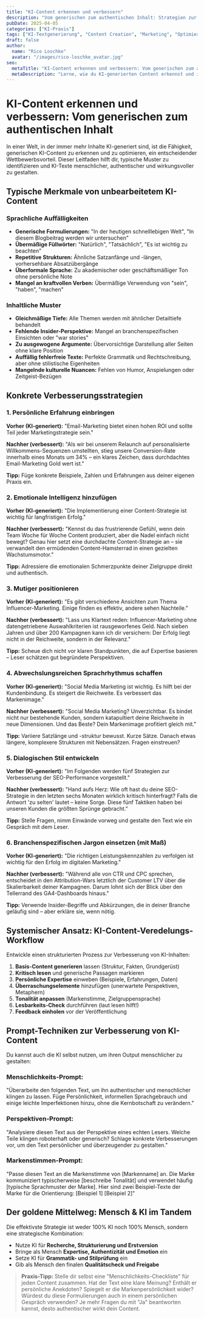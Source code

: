 ```yaml
---
title: "KI-Content erkennen und verbessern"
description: "Vom generischen zum authentischen Inhalt: Strategien zur Optimierung KI-generierter Texte"
pubDate: 2025-04-05
categories: ["KI-Praxis"]
tags: ["KI-Textgenerierung", "Content Creation", "Marketing", "Optimierung", "Authentizität"]
draft: false
author:
  name: "Rico Loschke"
  avatar: "/images/rico-loschke_avatar.jpg"
seo:
  metaTitle: "KI-Content erkennen und verbessern: Vom generischen zum authentischen Inhalt"
  metaDescription: "Lerne, wie du KI-generierten Content erkennst und in authentische, wirkungsvolle Inhalte verwandelst - Praktische Strategien für Marketer"
---
```


# KI-Content erkennen und verbessern: Vom generischen zum authentischen Inhalt

In einer Welt, in der immer mehr Inhalte KI-generiert sind, ist die Fähigkeit, generischen KI-Content zu erkennen und zu optimieren, ein entscheidender Wettbewerbsvorteil. Dieser Leitfaden hilft dir, typische Muster zu identifizieren und KI-Texte menschlicher, authentischer und wirkungsvoller zu gestalten.

## Typische Merkmale von unbearbeitetem KI-Content

### Sprachliche Auffälligkeiten

- **Generische Formulierungen:** "In der heutigen schnelllebigen Welt", "In diesem Blogbeitrag werden wir untersuchen"
- **Übermäßige Füllwörter:** "Natürlich", "Tatsächlich", "Es ist wichtig zu beachten"
- **Repetitive Strukturen:** Ähnliche Satzanfänge und -längen, vorhersehbare Absatzübergänge
- **Überformale Sprache:** Zu akademischer oder geschäftsmäßiger Ton ohne persönliche Note
- **Mangel an kraftvollen Verben:** Übermäßige Verwendung von "sein", "haben", "machen"

### Inhaltliche Muster

- **Gleichmäßige Tiefe:** Alle Themen werden mit ähnlicher Detailtiefe behandelt
- **Fehlende Insider-Perspektive:** Mangel an branchenspezifischen Einsichten oder "war stories"
- **Zu ausgewogene Argumente:** Übervorsichtige Darstellung aller Seiten ohne klare Position
- **Auffällig fehlerfreie Texte:** Perfekte Grammatik und Rechtschreibung, aber ohne stilistische Eigenheiten
- **Mangelnde kulturelle Nuancen:** Fehlen von Humor, Anspielungen oder Zeitgeist-Bezügen

## Konkrete Verbesserungsstrategien

### 1. Persönliche Erfahrung einbringen

**Vorher (KI-generiert):**
"Email-Marketing bietet einen hohen ROI und sollte Teil jeder Marketingstrategie sein."

**Nachher (verbessert):**
"Als wir bei unserem Relaunch auf personalisierte Willkommens-Sequenzen umstellten, stieg unsere Conversion-Rate innerhalb eines Monats um 34% – ein klares Zeichen, dass durchdachtes Email-Marketing Gold wert ist."

**Tipp:** Füge konkrete Beispiele, Zahlen und Erfahrungen aus deiner eigenen Praxis ein.

### 2. Emotionale Intelligenz hinzufügen

**Vorher (KI-generiert):**
"Die Implementierung einer Content-Strategie ist wichtig für langfristigen Erfolg."

**Nachher (verbessert):**
"Kennst du das frustrierende Gefühl, wenn dein Team Woche für Woche Content produziert, aber die Nadel einfach nicht bewegt? Genau hier setzt eine durchdachte Content-Strategie an – sie verwandelt den ermüdenden Content-Hamsterrad in einen gezielten Wachstumsmotor."

**Tipp:** Adressiere die emotionalen Schmerzpunkte deiner Zielgruppe direkt und authentisch.

### 3. Mutiger positionieren

**Vorher (KI-generiert):**
"Es gibt verschiedene Ansichten zum Thema Influencer-Marketing. Einige finden es effektiv, andere sehen Nachteile."

**Nachher (verbessert):**
"Lass uns Klartext reden: Influencer-Marketing ohne datengetriebene Auswahlkriterien ist rausgeworfenes Geld. Nach sieben Jahren und über 200 Kampagnen kann ich dir versichern: Der Erfolg liegt nicht in der Reichweite, sondern in der Relevanz."

**Tipp:** Scheue dich nicht vor klaren Standpunkten, die auf Expertise basieren – Leser schätzen gut begründete Perspektiven.

### 4. Abwechslungsreichen Sprachrhythmus schaffen

**Vorher (KI-generiert):**
"Social Media Marketing ist wichtig. Es hilft bei der Kundenbindung. Es steigert die Reichweite. Es verbessert das Markenimage."

**Nachher (verbessert):**
"Social Media Marketing? Unverzichtbar. Es bindet nicht nur bestehende Kunden, sondern katapultiert deine Reichweite in neue Dimensionen. Und das Beste? Dein Markenimage profitiert gleich mit."

**Tipp:** Variiere Satzlänge und -struktur bewusst. Kurze Sätze. Danach etwas längere, komplexere Strukturen mit Nebensätzen. Fragen einstreuen?

### 5. Dialogischen Stil entwickeln

**Vorher (KI-generiert):**
"Im Folgenden werden fünf Strategien zur Verbesserung der SEO-Performance vorgestellt."

**Nachher (verbessert):**
"Hand aufs Herz: Wie oft hast du deine SEO-Strategie in den letzten sechs Monaten wirklich kritisch hinterfragt? Falls die Antwort 'zu selten' lautet – keine Sorge. Diese fünf Taktiken haben bei unseren Kunden die größten Sprünge gebracht."

**Tipp:** Stelle Fragen, nimm Einwände vorweg und gestalte den Text wie ein Gespräch mit dem Leser.

### 6. Branchenspezifischen Jargon einsetzen (mit Maß)

**Vorher (KI-generiert):**
"Die richtigen Leistungskennzahlen zu verfolgen ist wichtig für den Erfolg im digitalen Marketing."

**Nachher (verbessert):**
"Während alle von CTR und CPC sprechen, entscheidet in den Attribution-Wars letztlich der Customer LTV über die Skalierbarkeit deiner Kampagnen. Darum lohnt sich der Blick über den Tellerrand des GA4-Dashboards hinaus."

**Tipp:** Verwende Insider-Begriffe und Abkürzungen, die in deiner Branche geläufig sind – aber erkläre sie, wenn nötig.

## Systemischer Ansatz: KI-Content-Veredelungs-Workflow

Entwickle einen strukturierten Prozess zur Verbesserung von KI-Inhalten:

1. **Basis-Content generieren** lassen (Struktur, Fakten, Grundgerüst)
2. **Kritisch lesen** und generische Passagen markieren
3. **Persönliche Expertise** einweben (Beispiele, Erfahrungen, Daten)
4. **Überraschungselemente** hinzufügen (unerwartete Perspektiven, Metaphern)
5. **Tonalität anpassen** (Markenstimme, Zielgruppensprache)
6. **Lesbarkeits-Check** durchführen (laut lesen hilft!)
7. **Feedback einholen** vor der Veröffentlichung

## Prompt-Techniken zur Verbesserung von KI-Content

Du kannst auch die KI selbst nutzen, um ihren Output menschlicher zu gestalten:

### Menschlichkeits-Prompt:
"Überarbeite den folgenden Text, um ihn authentischer und menschlicher klingen zu lassen. Füge Persönlichkeit, informellen Sprachgebrauch und einige leichte Imperfektionen hinzu, ohne die Kernbotschaft zu verändern."

### Perspektiven-Prompt:
"Analysiere diesen Text aus der Perspektive eines echten Lesers. Welche Teile klingen roboterhaft oder generisch? Schlage konkrete Verbesserungen vor, um den Text persönlicher und überzeugender zu gestalten."

### Markenstimmen-Prompt:
"Passe diesen Text an die Markenstimme von [Markenname] an. Die Marke kommuniziert typischerweise [beschreibe Tonalität] und verwendet häufig [typische Sprachmuster der Marke]. Hier sind zwei Beispiel-Texte der Marke für die Orientierung: [Beispiel 1] [Beispiel 2]"

## Der goldene Mittelweg: Mensch & KI im Tandem

Die effektivste Strategie ist weder 100% KI noch 100% Mensch, sondern eine strategische Kombination:

- Nutze KI für **Recherche, Strukturierung und Erstversion**
- Bringe als Mensch **Expertise, Authentizität und Emotion** ein
- Setze KI für **Grammatik- und Stilprüfung** ein
- Gib als Mensch den finalen **Qualitätscheck und Freigabe**

> **Praxis-Tipp:** Stelle dir selbst eine "Menschlichkeits-Checkliste" für jeden Content zusammen. Hat der Text eine klare Meinung? Enthält er persönliche Anekdoten? Spiegelt er die Markenpersönlichkeit wider? Würdest du diese Formulierungen auch in einem persönlichen Gespräch verwenden? Je mehr Fragen du mit "Ja" beantworten kannst, desto authentischer wirkt dein Content.
